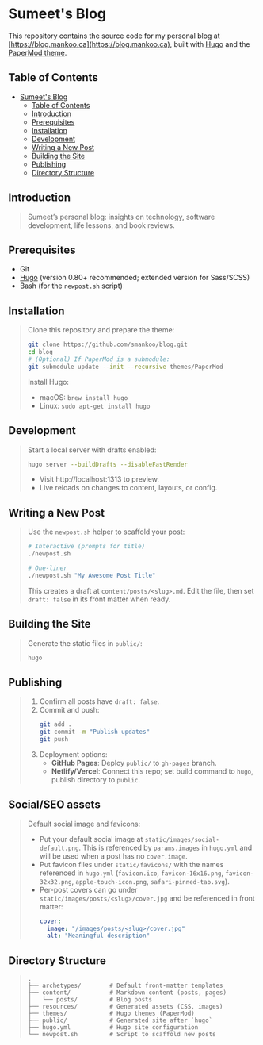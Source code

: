 # Sumeet's Blog

This repository contains the source code for my personal blog at [https://blog.mankoo.ca](https://blog.mankoo.ca), built with [Hugo](https://gohugo.io/) and the [PaperMod theme](https://github.com/adityatelange/hugo-PaperMod).

## Table of Contents

- [Sumeet's Blog](#sumeets-blog)
  - [Table of Contents](#table-of-contents)
  - [Introduction](#introduction)
  - [Prerequisites](#prerequisites)
  - [Installation](#installation)
  - [Development](#development)
  - [Writing a New Post](#writing-a-new-post)
  - [Building the Site](#building-the-site)
  - [Publishing](#publishing)
  - [Directory Structure](#directory-structure)

## Introduction

> Sumeet’s personal blog: insights on technology, software development, life lessons, and book reviews.

## Prerequisites

- Git
- [Hugo](https://gohugo.io/) (version 0.80+ recommended; extended version for Sass/SCSS)
- Bash (for the `newpost.sh` script)

## Installation

> Clone this repository and prepare the theme:
>
> ```bash
> git clone https://github.com/smankoo/blog.git
> cd blog
> # (Optional) If PaperMod is a submodule:
> git submodule update --init --recursive themes/PaperMod
> ```
>
> Install Hugo:
>
> - macOS: `brew install hugo`
> - Linux: `sudo apt-get install hugo`

## Development

> Start a local server with drafts enabled:
>
> ```bash
> hugo server --buildDrafts --disableFastRender
> ```
>
> - Visit http://localhost:1313 to preview.
> - Live reloads on changes to content, layouts, or config.

## Writing a New Post

> Use the `newpost.sh` helper to scaffold your post:
>
> ```bash
> # Interactive (prompts for title)
> ./newpost.sh
>
> # One-liner
> ./newpost.sh "My Awesome Post Title"
> ```
>
> This creates a draft at `content/posts/<slug>.md`. Edit the file, then set `draft: false` in its front matter when ready.

## Building the Site

> Generate the static files in `public/`:
>
> ```bash
> hugo
> ```

## Publishing

> 1. Confirm all posts have `draft: false`.
> 2. Commit and push:
>    ```bash
>    git add .
>    git commit -m "Publish updates"
>    git push
>    ```
> 3. Deployment options:
>    - **GitHub Pages**: Deploy `public/` to `gh-pages` branch.
>    - **Netlify/Vercel**: Connect this repo; set build command to `hugo`, publish directory to `public`.

## Social/SEO assets

> Default social image and favicons:
>
> - Put your default social image at `static/images/social-default.png`. This is referenced by `params.images` in `hugo.yml` and will be used when a post has no `cover.image`.
> - Put favicon files under `static/favicons/` with the names referenced in `hugo.yml` (`favicon.ico`, `favicon-16x16.png`, `favicon-32x32.png`, `apple-touch-icon.png`, `safari-pinned-tab.svg`).
> - Per-post covers can go under `static/images/posts/<slug>/cover.jpg` and be referenced in front matter:
>   ```yaml
>   cover:
>     image: "/images/posts/<slug>/cover.jpg"
>     alt: "Meaningful description"
>   ```

## Directory Structure

> ```text
> .
> ├── archetypes/        # Default front-matter templates
> ├── content/           # Markdown content (posts, pages)
> │   └── posts/         # Blog posts
> ├── resources/         # Generated assets (CSS, images)
> ├── themes/            # Hugo themes (PaperMod)
> ├── public/            # Generated site after `hugo`
> ├── hugo.yml           # Hugo site configuration
> └── newpost.sh         # Script to scaffold new posts
> ```
